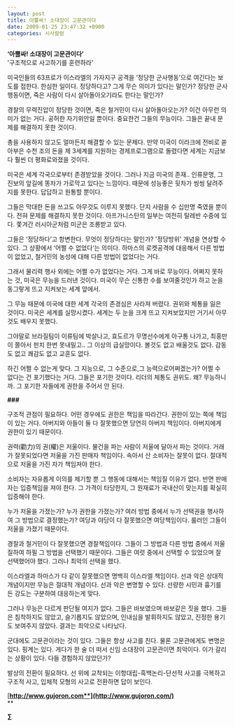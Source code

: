 ```yaml
---
layout: post
title: 아뿔싸! 소대장이 고문관이다
date: 2009-01-25 23:47:32 +0900
categories: 시사칼럼
---
```

**‘아뿔싸! 소대장이 고문관이다’**  
'구조적으로 사고하기를 훈련하라'

미국인들의 63프로가 이스라엘의 가자지구 공격을 ‘정당한 군사행동’으로 여긴다는 보도를 접한다. 한심한 일이다. 정당하다고? 그게 무슨 의미가 있다는 말인가? 정당한 군사행동이면, 죽은 사람이 다시 살아돌아오기라도 한다는 말인가? 

경찰의 무력진압이 정당한 것이면, 죽은 철거민이 다시 살아돌아오는가? 이건 아무런 의미가 없는 거다. 공허한 자기위안일 뿐이다. 중요한건 그들의 무능이다. 그들은 끝내 문제를 해결하지 못한 것이다.

총을 사용하지 않고도 얼마든지 해결할 수 있는 문제다. 만약 미국이 이라크에 전비로 쏟아부은 수천 조의 돈을 제 3세계를 지원하는 경제프로그램으로 돌렸다면 세계는 지금보다 훨씬 더 평화로와졌을 것이다. 

미국은 세계 각국으로부터 존경받았을 것이다. 그러나 지금 미국의 존재.. 인류문명, 그 진보의 앞길에 똥차가 가로막고 있다는 느낌이다. 때문에 성능좋은 뒷차가 씽씽 달려주지를 못한다. 답답하고 원통할 뿐이다. 

그들은 막대한 돈을 쓰고도 아무것도 이루지 못했다. 단지 사람을 수 십만명 죽였을 뿐이다. 전혀 문제를 해결하지 못한 것이다. 아프가니스탄의 일부는 여전히 탈레반 수중에 있다. 쫓겨간 러시아군처럼 미군은 조롱받고 있다. 

그들은 ‘정당하다’고 항변한다. 무엇이 정당하다는 말인가? '정당방위' 개념을 연상할 수 있다. 그 상황에서 ‘어쩔 수 없었다’는 의미다. 하마스의 로켓공격에 대응해서 다른 방법이 없었고, 철거민의 농성에 대해 다른 방법이 없었다는 거다.

그래서 물리력 행사 외에는 어쩔 수가 없었다는 거다. 그게 바로 무능이다. 어쩌지 못하는 것, 미국은 무능을 드러낸 것이다. 미국이 무슨 신통한 수를 보여줄것인가 하고 눈을 동그랗게 뜨고 지켜보는 세계 앞에서.

그 무능 때문에 미국에 대한 세계 각국의 존경심은 사라져 버렸다. 권위와 체통을 잃은 것이다. 미국은 세계를 실망시켰다. 세계는 두 눈을 크게 뜨고 지켜보았지만 거기서 아무것도 배우지 못했다.

그야말로 브라질팀이 이류팀에 박살나고, 효도르가 무명선수에게 아구통 나가고, 최홍만이 쫄아서 펀치 한번 못내밀고.. 그 이상의 급실망이다. 볼것도 없고 배울것도 없다. 감동도 없고 쾌감도 없고 교훈도 없다.

하긴 어쩔 수 없는게 맞다. 그 지능으로, 그 수준으로,그 능력으로어쩌겠는가? 어쩔 수 없다는 건 포기했다는 거다. 그들은 포기한 것이다. 리더의 체통도 권위도. 왜? 무능하니까. 그 포기한 자들에게 권한을 주어서 안 된다.

**###**

구조적 관점이 필요하다. 어떤 경우에도 권한은 책임을 따라간다. 권한이 있는 쪽에 책임이 있는 거다. 아버지와 아들이 둘 다 잘못했으면 당연히 아버지 책임이다. 아버지에게 권한이 있기 때문이다.

권력(勸力)의 권(權)은 저울이다. 물건을 파는 사람이 저울에 달아서 파는 것이다. 거래가 잘못되었다면 저울을 가진 판매자 책임이다. 속아서 산 소비자는 잘못이 없다. 절대적으로 저울을 가진 자가 책임져야 한다.

소비자는 자유롭게 이의를 제기할 뿐 그 행동에 대해서는 책임질 이유가 없다. 반면 판매자는 입증책임을 져야 한다. 그 가격이 타당한지, 그 원재료가 국내산이 맞는지를 확실히 입증해야 한다.

누가 저울을 가졌는가? 누가 권한을 가졌는가? 여러 방법 중에서 누가 선택권을 행사하여 그 방법으로 결정했는가? 여당과 야당이 다 잘못했으면 여당책임이다. 룰러인 그들이 저울을 가졌기 때문이다. 

경찰과 철거민이 다 잘못했으면 경찰책임이다. 그들이 그 방법과 다른 방법 중에서 저울질하여 하필 그 방법을 선택했기 때문이다. 그들은 여럿 중에서 선택할 수 있었으며 잘 선택했어야 했다. 그러나 최악의 선택을 했다.

이스라엘과 하마스가 다 같이 잘못했으면 명백히 이스라엘 책임이다. 선과 악은 상대적 개념이지만 무능은 절대적 개념이다. 선과 악은 변명할 수 있다. 선량한 시민과 흉기를 든 강도는 구분하여 대응하는게 맞다.

그러나 무능은 다르게 판단될 여지가 없다. 그들은 바보였으며 바보같은 짓을 했다. 그들은 침착하지도 않았고, 슬기롭지도 않았으며, 인내심을 발휘하지도 않았고, 진정한 용기도 보여주지 않았다. 결과는 최악으로 나타났다.

군대에도 고문관이라는 것이 있다. 그들은 항상 사고를 친다. 물론 고문관에게도 변명은 있다. 핑계는 있다. 게다가 한 술 더 떠서 신임 소대장이 고문관이면 최악이다. 이가 갈리는 상황이 있다. 다들 경험하지 않았던가?

발상의 전환이 필요하다. 선 위에 교착되는 이항대립-흑백논리-단선적 사고를 극복하고 구조적 사고, 입체적 모형의 사고로 전환하면 답이 보인다.

[**http://www.gujoron.com**](http://www.gujoron.com/)**  
** 

**∑**